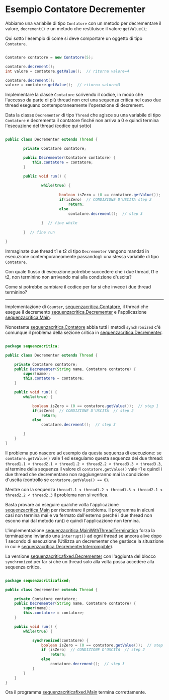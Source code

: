 # Esempio Contatore Decrementer

Abbiamo una variabile di tipo `Contatore` con un metodo per decrementare
il valore, `decrement()` e un metodo che restituisce il valore `getValue()`;

Qui sotto l'esempio di come si deve comportare un oggetto di tipo `Contatore`.

```java

Contatore contatore = new Contatore(5);

contatore.decrement();
int valore = contatore.getValue();  // ritorna valore=4

contatore.decrement();
valore = contatore.getValue();  // ritorna valore=3

```

Implementare la classe `Contatore` scrivendo il codice, in modo che l'accesso da parte di più thread non crei 
una sequenza critica nel caso due thread eseguano contemporaneamente
l'operazione di decrement.

Data la classe `Decrementer` di tipo `Thread` che agisce su una variabile di tipo `Contatore` e decrementa il contatore finché non arriva a 0 e
quindi termina l'esecuzione del thread (codice qui sotto)

```java

public class Decrementer extends Thread {

		private Contatore contatore;

		public Decrementer(Contatore contatore) {
			this.contatore = contatore;
		}

		public void run() {
				
				while(true) {
						
						boolean isZero = (0 == contatore.getValue());  // step 1
						if(isZero)  // CONDIZIONE D'USCITA step 2
							return;
						else
							contatore.decrement();  // step 3
				
				}  // fine while
			
		}  // fine run

}

```

Immaginate due thread t1 e t2 di tipo `Decrementer` vengono mandati in 
esecuzione contemporaneamente passandogli una stessa variabile di 
tipo `Contatore`.

Con quale flusso di esecuzione potrebbe succedere che i due thread, t1 e t2, 
non terminino non arrivando mai alla condizione d'uscita?

Come si potrebbe cambiare il codice per far si che invece i due 
thread terminino?

_______________________________________________________________

Implementazione di `Counter`, [sequenzacritica.Contatore](./src/sequenzacritica/Contatore.java),
il thread che esegue il decremento [sequenzacritica.Decrementer](./src/sequenzacritica/Decrementer.java)
e l'applicazione [sequenzacritica.Main](./src/sequenzacritica/Main.java).

Nonostante [sequenzacritica.Contatore](./src/sequenzacritica/Contatore.java) abbia tutti
i metodi `synchronized` c'è comunque il problema della sezione critica in [sequenzacritica.Decrementer](./src/sequenzacritica/Decrementer.java).

```java

package sequenzacritica;

public class Decrementer extends Thread {

    private Contatore contatore;
    public Decrementer(String name, Contatore contatore) {
        super(name);
        this.contatore = contatore;
    }

    public void run() {
        while(true) {

            boolean isZero = (0 == contatore.getValue());  // step 1
            if(isZero)  // CONDIZIONE D'USCITA  // step 2
                return;
            else
                contatore.decrement();  // step 3

        }
    }
}

```

Il problema può nascere ad esempio da questa sequenza di esecuzione:
se `contatore.getValue()` vale 1 ed eseguiamo questa sequenza dei due thread:
`thread1.1 < thread2.1 < thread1.2 < thread2.2 < thread3.3 < thread3.3`, al termine della sequenza
il valore di `contatore.getValue()` vale -1 e quindi i due thread che decrementano non raggiungeranno
mai la condizione d'uscita (controllo se `contatore.getValue() == 0`).

Mentre con la sequenza `thread1.1 < thread1.2 < thread1.3 < thread2.1 < thread2.2 < thread2.3` 
il problema non si verifica.

Basta provare ad eseguire qualche volta l'applicazione [sequenzacritica.Main](./src/sequenzacritica.Main.java) 
per riscontrare il problema. Il programma in alcuni casi non termina mai e va fermato dall'esterno perché i due thread
non escono mai dal metodo run() e quindi l'applicazione non termina.

L'implementazione [sequenzacritica.MainWithThreadTermination](./src/sequenzacritica/MainWithThreadTermination.java)
forza la terminazione inviando una `interrupt()` ad ogni thread se ancora alive dopo 1 secondo di
esecuzione 
(Utilizza un decrementer che gestisce la situazione in cui è [sequenzacritica.DecrementerInterrompible](./src/sequenzacritica/DecrementerInterrompible.java)).


La versione [sequenzacriticafixed.Decrementer](./src/sequenzacriticafixed/Decrementer.java) con l'aggiunta
del blocco `synchronized` per far si che un thread solo alla volta possa accedere alla
sequenza critica.

```java

package sequenzacriticafixed;

public class Decrementer extends Thread {

    private Contatore contatore;
    public Decrementer(String name, Contatore contatore) {
        super(name);
        this.contatore = contatore;
    }

    public void run() {
        while(true) {

            synchronized(contatore) {
                boolean isZero = (0 == contatore.getValue());  // step 1
                if (isZero)  // CONDIZIONE D'USCITA  // step 2
                    return;
                else
                    contatore.decrement();  // step 3
            }
        }
    }
}

```

Ora il programma [sequenzacriticafixed.Main](./src/sequenzacriticafixed.Main.java)
termina correttamente.